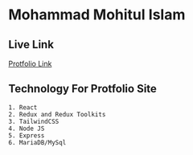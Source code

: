 # Mohammad Mohitul Islam

## Live Link

<a href="https://github.com/mohit838" title="Mohammad Mohitul Islam">Protfolio Link</a>

## Technology For Protfolio Site

    1. React
    2. Redux and Redux Toolkits
    3. TailwindCSS
    4. Node JS
    5. Express
    6. MariaDB/MySql
